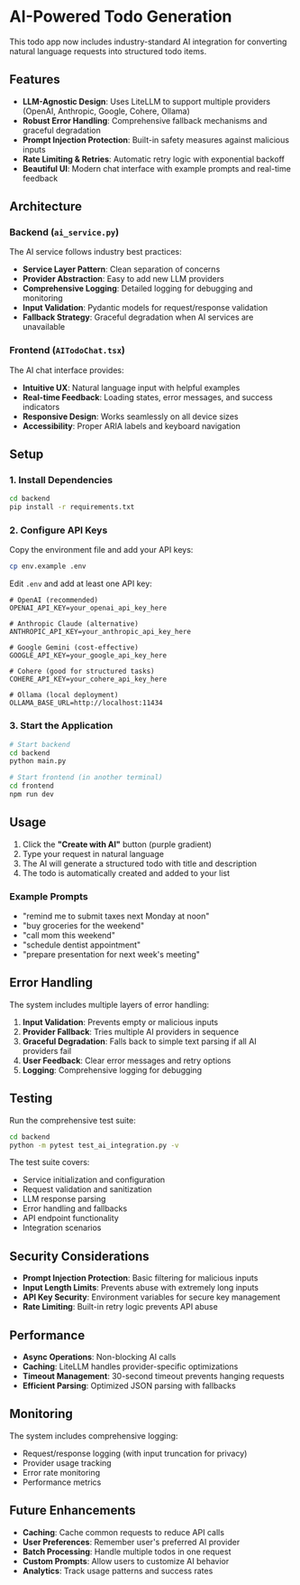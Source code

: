 # AI-Powered Todo Generation

This todo app now includes industry-standard AI integration for converting natural language requests into structured todo items.

## Features

- **LLM-Agnostic Design**: Uses LiteLLM to support multiple providers (OpenAI, Anthropic, Google, Cohere, Ollama)
- **Robust Error Handling**: Comprehensive fallback mechanisms and graceful degradation
- **Prompt Injection Protection**: Built-in safety measures against malicious inputs
- **Rate Limiting & Retries**: Automatic retry logic with exponential backoff
- **Beautiful UI**: Modern chat interface with example prompts and real-time feedback

## Architecture

### Backend (`ai_service.py`)

The AI service follows industry best practices:

- **Service Layer Pattern**: Clean separation of concerns
- **Provider Abstraction**: Easy to add new LLM providers
- **Comprehensive Logging**: Detailed logging for debugging and monitoring
- **Input Validation**: Pydantic models for request/response validation
- **Fallback Strategy**: Graceful degradation when AI services are unavailable

### Frontend (`AITodoChat.tsx`)

The AI chat interface provides:

- **Intuitive UX**: Natural language input with helpful examples
- **Real-time Feedback**: Loading states, error messages, and success indicators
- **Responsive Design**: Works seamlessly on all device sizes
- **Accessibility**: Proper ARIA labels and keyboard navigation

## Setup

### 1. Install Dependencies

```bash
cd backend
pip install -r requirements.txt
```

### 2. Configure API Keys

Copy the environment file and add your API keys:

```bash
cp env.example .env
```

Edit `.env` and add at least one API key:

```env
# OpenAI (recommended)
OPENAI_API_KEY=your_openai_api_key_here

# Anthropic Claude (alternative)
ANTHROPIC_API_KEY=your_anthropic_api_key_here

# Google Gemini (cost-effective)
GOOGLE_API_KEY=your_google_api_key_here

# Cohere (good for structured tasks)
COHERE_API_KEY=your_cohere_api_key_here

# Ollama (local deployment)
OLLAMA_BASE_URL=http://localhost:11434
```

### 3. Start the Application

```bash
# Start backend
cd backend
python main.py

# Start frontend (in another terminal)
cd frontend
npm run dev
```

## Usage

1. Click the **"Create with AI"** button (purple gradient)
2. Type your request in natural language
3. The AI will generate a structured todo with title and description
4. The todo is automatically created and added to your list

### Example Prompts

- "remind me to submit taxes next Monday at noon"
- "buy groceries for the weekend"
- "call mom this weekend"
- "schedule dentist appointment"
- "prepare presentation for next week's meeting"

## Error Handling

The system includes multiple layers of error handling:

1. **Input Validation**: Prevents empty or malicious inputs
2. **Provider Fallback**: Tries multiple AI providers in sequence
3. **Graceful Degradation**: Falls back to simple text parsing if all AI providers fail
4. **User Feedback**: Clear error messages and retry options
5. **Logging**: Comprehensive logging for debugging

## Testing

Run the comprehensive test suite:

```bash
cd backend
python -m pytest test_ai_integration.py -v
```

The test suite covers:
- Service initialization and configuration
- Request validation and sanitization
- LLM response parsing
- Error handling and fallbacks
- API endpoint functionality
- Integration scenarios

## Security Considerations

- **Prompt Injection Protection**: Basic filtering for malicious inputs
- **Input Length Limits**: Prevents abuse with extremely long inputs
- **API Key Security**: Environment variables for secure key management
- **Rate Limiting**: Built-in retry logic prevents API abuse

## Performance

- **Async Operations**: Non-blocking AI calls
- **Caching**: LiteLLM handles provider-specific optimizations
- **Timeout Management**: 30-second timeout prevents hanging requests
- **Efficient Parsing**: Optimized JSON parsing with fallbacks

## Monitoring

The system includes comprehensive logging:

- Request/response logging (with input truncation for privacy)
- Provider usage tracking
- Error rate monitoring
- Performance metrics

## Future Enhancements

- **Caching**: Cache common requests to reduce API calls
- **User Preferences**: Remember user's preferred AI provider
- **Batch Processing**: Handle multiple todos in one request
- **Custom Prompts**: Allow users to customize AI behavior
- **Analytics**: Track usage patterns and success rates

